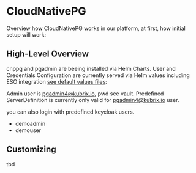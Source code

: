 # CloudNativePG

Overview how CloudNativePG works in our platform, at first, how initial setup will work:

## High-Level Overview

cnppg and pgadmin are beeing installed via Helm Charts.
User and Credentials Configuration are currently served via Helm values including ESO integration [see default values files](https://github.com/suxess-it/kubriX/tree/main/platform-apps/charts/cnpg):

Admin user is pgadmin4@kubrix.io, pwd see vault.
Predefined ServerDefinition is currently only valid for pgadmin4@kubrix.io user.

you can also login with predefined keycloak users.
- demoadmin
- demouser

## Customizing 
tbd